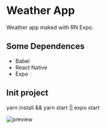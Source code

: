 # Weather App
Weather app maked with RN Expo.

## Some Dependences

- Babel 
- React Native
- Expo

## Init project

yarn install && yarn start
|| expo start

![preview](../main/assets/images/2021-12-07_23h58_47.png)
